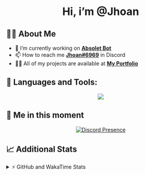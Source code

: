 <h1 align="center">Hi, i’m @Jhoan</h1>

## 🙋‍♂️ About Me

- 🔭 I’m currently working on **[Absolet Bot](https://strider.cloud)**
- 📫 How to reach me **[Jhoan#6969](https://jhoan.monster/)** in Discord
- 👨‍💻 All of my projects are available at **[My Portfolio](https://jhoan.monster)**

## 🚀 Languages and Tools:
<p align="center">
  <a href="https://skillicons.dev">
    <img src="https://skillicons.dev/icons?i=js,ts,html,css,bootstrap,nodejs,express,vscode,neovim,vim,atom,cloudflare,git,github,discord,bots,linux,mongodb,nginx,redis,wordpress,heroku&perline=11" />
  </a>
</p>
  
## 👤 Me in this moment
<p align="center">
    <a href="https://discord.com/users/612460795124776960" target="_blank" rel="nofollow">
        <img src="https://lanyard-profile-readme.vercel.app/api/612460795124776960?idleMessage=Probably%20coding%20Absolet..." alt="Discord Presence" align="center">
    </a>
</p>

## 📈 Additional Stats
<details>
    <summary>⚡ GitHub and WakaTime Stats</summary>
    <br/>

<!--START_SECTION:waka-->
![Code Time](http://img.shields.io/badge/Code%20Time-449%20hrs%2018%20mins-blue)

**🐱 My GitHub Data** 

> 🏆 888 Contributions in the Year 2022
 > 
> 📦 123.5 kB Used in GitHub's Storage 
 > 
> 💼 Opted to Hire
 > 
> 📜 4 Public Repositories 
 > 
> 🔑 33 Private Repositories  
 > 
**I'm an Early 🐤** 

```text
🌞 Morning    75 commits     ██░░░░░░░░░░░░░░░░░░░░░░░   10.55% 
🌆 Daytime    324 commits    ███████████░░░░░░░░░░░░░░   45.57% 
🌃 Evening    283 commits    ██████████░░░░░░░░░░░░░░░   39.8% 
🌙 Night      29 commits     █░░░░░░░░░░░░░░░░░░░░░░░░   4.08%

```
📅 **I'm Most Productive on Monday** 

```text
Monday       132 commits    ████░░░░░░░░░░░░░░░░░░░░░   18.57% 
Tuesday      110 commits    ███░░░░░░░░░░░░░░░░░░░░░░   15.47% 
Wednesday    129 commits    ████░░░░░░░░░░░░░░░░░░░░░   18.14% 
Thursday     66 commits     ██░░░░░░░░░░░░░░░░░░░░░░░   9.28% 
Friday       77 commits     ██░░░░░░░░░░░░░░░░░░░░░░░   10.83% 
Saturday     129 commits    ████░░░░░░░░░░░░░░░░░░░░░   18.14% 
Sunday       68 commits     ██░░░░░░░░░░░░░░░░░░░░░░░   9.56%

```


📊 **This Week I Spent My Time On** 

```text
⌚︎ Time Zone: America/Bogota

💬 Programming Languages: 
JavaScript               3 hrs 55 mins       ████████████████░░░░░░░░░   66.78% 
TypeScript               51 mins             ███░░░░░░░░░░░░░░░░░░░░░░   14.56% 
YAML                     51 mins             ███░░░░░░░░░░░░░░░░░░░░░░   14.52% 
JSON                     8 mins              ░░░░░░░░░░░░░░░░░░░░░░░░░   2.51% 
EJS                      5 mins              ░░░░░░░░░░░░░░░░░░░░░░░░░   1.63%

🔥 Editors: 
VS Code                  5 hrs 52 mins       █████████████████████████   100.0%

🐱‍💻 Projects: 
Absolet-Bot              4 hrs 57 mins       █████████████████████░░░░   84.24% 
Strider-System           55 mins             ████░░░░░░░░░░░░░░░░░░░░░   15.76%

💻 Operating System: 
Linux                    5 hrs 52 mins       █████████████████████████   100.0%

```

**I Mostly Code in JavaScript** 

```text
JavaScript               16 repos            ████████████████░░░░░░░░░   66.67% 
Java                     3 repos             ███░░░░░░░░░░░░░░░░░░░░░░   12.5% 
TypeScript               2 repos             ██░░░░░░░░░░░░░░░░░░░░░░░   8.33% 
Shell                    1 repo              █░░░░░░░░░░░░░░░░░░░░░░░░   4.17% 
CSS                      1 repo              █░░░░░░░░░░░░░░░░░░░░░░░░   4.17%

```



 Last Updated on 06/10/2022 17:08:02 UTC
<!--END_SECTION:waka-->
</details>
